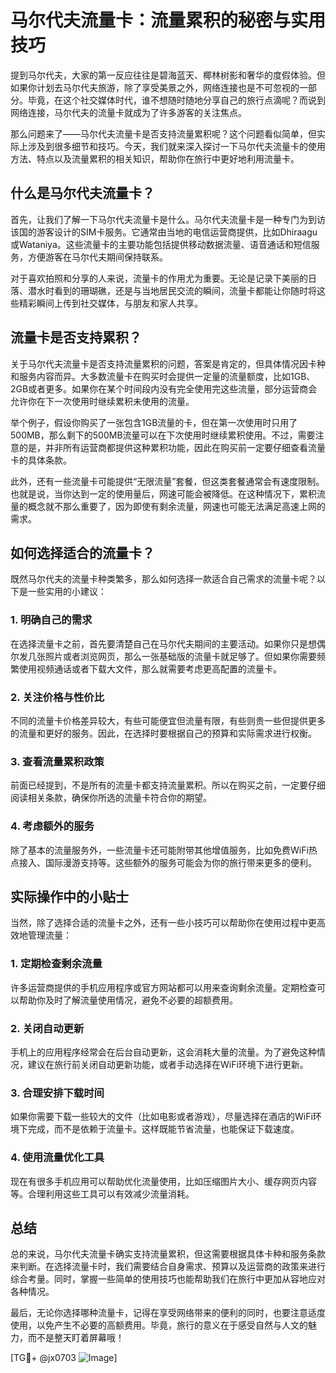 # 马尔代夫流量卡：流量累积的秘密与实用技巧

提到马尔代夫，大家的第一反应往往是碧海蓝天、椰林树影和奢华的度假体验。但如果你计划去马尔代夫旅游，除了享受美景之外，网络连接也是不可忽视的一部分。毕竟，在这个社交媒体时代，谁不想随时随地分享自己的旅行点滴呢？而说到网络连接，马尔代夫的流量卡就成为了许多游客的关注焦点。

那么问题来了——马尔代夫流量卡是否支持流量累积呢？这个问题看似简单，但实际上涉及到很多细节和技巧。今天，我们就来深入探讨一下马尔代夫流量卡的使用方法、特点以及流量累积的相关知识，帮助你在旅行中更好地利用流量卡。

## 什么是马尔代夫流量卡？

首先，让我们了解一下马尔代夫流量卡是什么。马尔代夫流量卡是一种专门为到访该国的游客设计的SIM卡服务。它通常由当地的电信运营商提供，比如Dhiraagu或Wataniya。这些流量卡的主要功能包括提供移动数据流量、语音通话和短信服务，方便游客在马尔代夫期间保持联系。

对于喜欢拍照和分享的人来说，流量卡的作用尤为重要。无论是记录下美丽的日落、潜水时看到的珊瑚礁，还是与当地居民交流的瞬间，流量卡都能让你随时将这些精彩瞬间上传到社交媒体，与朋友和家人共享。

## 流量卡是否支持累积？

关于马尔代夫流量卡是否支持流量累积的问题，答案是肯定的，但具体情况因卡种和服务内容而异。大多数流量卡在购买时会提供一定量的流量额度，比如1GB、2GB或者更多。如果你在某个时间段内没有完全使用完这些流量，部分运营商会允许你在下一次使用时继续累积未使用的流量。

举个例子，假设你购买了一张包含1GB流量的卡，但在第一次使用时只用了500MB，那么剩下的500MB流量可以在下次使用时继续累积使用。不过，需要注意的是，并非所有运营商都提供这种累积功能，因此在购买前一定要仔细查看流量卡的具体条款。

此外，还有一些流量卡可能提供“无限流量”套餐，但这类套餐通常会有速度限制。也就是说，当你达到一定的使用量后，网速可能会被降低。在这种情况下，累积流量的概念就不那么重要了，因为即使有剩余流量，网速也可能无法满足高速上网的需求。

## 如何选择适合的流量卡？

既然马尔代夫的流量卡种类繁多，那么如何选择一款适合自己需求的流量卡呢？以下是一些实用的小建议：

### 1. **明确自己的需求**
   在选择流量卡之前，首先要清楚自己在马尔代夫期间的主要活动。如果你只是想偶尔发几张照片或者浏览网页，那么一张基础版的流量卡就足够了。但如果你需要频繁使用视频通话或者下载大文件，那么就需要考虑更高配置的流量卡。

### 2. **关注价格与性价比**
   不同的流量卡价格差异较大，有些可能便宜但流量有限，有些则贵一些但提供更多的流量和更好的服务。因此，在选择时要根据自己的预算和实际需求进行权衡。

### 3. **查看流量累积政策**
   前面已经提到，不是所有的流量卡都支持流量累积。所以在购买之前，一定要仔细阅读相关条款，确保你所选的流量卡符合你的期望。

### 4. **考虑额外的服务**
   除了基本的流量服务外，一些流量卡还可能附带其他增值服务，比如免费WiFi热点接入、国际漫游支持等。这些额外的服务可能会为你的旅行带来更多的便利。

## 实际操作中的小贴士

当然，除了选择合适的流量卡之外，还有一些小技巧可以帮助你在使用过程中更高效地管理流量：

### 1. **定期检查剩余流量**
   许多运营商提供的手机应用程序或官方网站都可以用来查询剩余流量。定期检查可以帮助你及时了解流量使用情况，避免不必要的超额费用。

### 2. **关闭自动更新**
   手机上的应用程序经常会在后台自动更新，这会消耗大量的流量。为了避免这种情况，建议在旅行前关闭自动更新功能，或者手动选择在WiFi环境下进行更新。

### 3. **合理安排下载时间**
   如果你需要下载一些较大的文件（比如电影或者游戏），尽量选择在酒店的WiFi环境下完成，而不是依赖于流量卡。这样既能节省流量，也能保证下载速度。

### 4. **使用流量优化工具**
   现在有很多手机应用可以帮助优化流量使用，比如压缩图片大小、缓存网页内容等。合理利用这些工具可以有效减少流量消耗。

## 总结

总的来说，马尔代夫流量卡确实支持流量累积，但这需要根据具体卡种和服务条款来判断。在选择流量卡时，我们需要结合自身需求、预算以及运营商的政策来进行综合考量。同时，掌握一些简单的使用技巧也能帮助我们在旅行中更加从容地应对各种情况。

最后，无论你选择哪种流量卡，记得在享受网络带来的便利的同时，也要注意适度使用，以免产生不必要的高额费用。毕竟，旅行的意义在于感受自然与人文的魅力，而不是整天盯着屏幕哦！

[TG💪+ @jx0703 ![Image](https://github.com/user-attachments/assets/dbca1d08-cadb-493c-b0ec-ad6f7a83f270)]